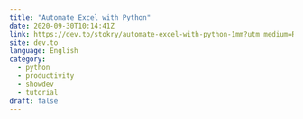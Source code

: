 ```yaml
---
title: "Automate Excel with Python"
date: 2020-09-30T10:14:41Z
link: https://dev.to/stokry/automate-excel-with-python-1mm?utm_medium=RSS&utm_source=news.12bit.vn
site: dev.to
language: English
category:
  - python
  - productivity
  - showdev
  - tutorial
draft: false
---
```

